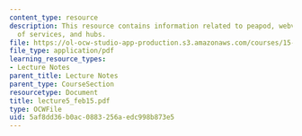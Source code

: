 ```yaml
---
content_type: resource
description: This resource contains information related to peapod, webvan, characteristics
  of services, and hubs.
file: https://ol-ocw-studio-app-production.s3.amazonaws.com/courses/15-760a-operations-management-spring-2002/5af8dd36b0ac0883256aedc998b873e5_lecture5_feb15.pdf
file_type: application/pdf
learning_resource_types:
- Lecture Notes
parent_title: Lecture Notes
parent_type: CourseSection
resourcetype: Document
title: lecture5_feb15.pdf
type: OCWFile
uid: 5af8dd36-b0ac-0883-256a-edc998b873e5
---
```

